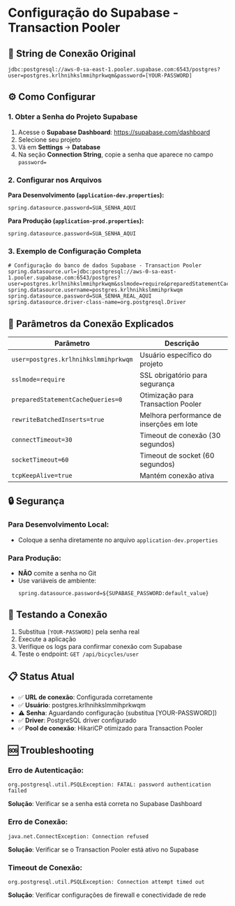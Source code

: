 # Configuração do Supabase - Transaction Pooler

## 🔗 **String de Conexão Original**
```
jdbc:postgresql://aws-0-sa-east-1.pooler.supabase.com:6543/postgres?user=postgres.krlhnihkslmmihprkwqm&password=[YOUR-PASSWORD]
```

## ⚙️ **Como Configurar**

### **1. Obter a Senha do Projeto Supabase**

1. Acesse o **Supabase Dashboard**: https://supabase.com/dashboard
2. Selecione seu projeto
3. Vá em **Settings** → **Database**
4. Na seção **Connection String**, copie a senha que aparece no campo `password=`

### **2. Configurar nos Arquivos**

**Para Desenvolvimento (`application-dev.properties`):**
```properties
spring.datasource.password=SUA_SENHA_AQUI
```

**Para Produção (`application-prod.properties`):**
```properties
spring.datasource.password=SUA_SENHA_AQUI
```

### **3. Exemplo de Configuração Completa**

```properties
# Configuração do banco de dados Supabase - Transaction Pooler
spring.datasource.url=jdbc:postgresql://aws-0-sa-east-1.pooler.supabase.com:6543/postgres?user=postgres.krlhnihkslmmihprkwqm&sslmode=require&preparedStatementCacheQueries=0&rewriteBatchedInserts=true&connectTimeout=30&socketTimeout=60&tcpKeepAlive=true
spring.datasource.username=postgres.krlhnihkslmmihprkwqm
spring.datasource.password=SUA_SENHA_REAL_AQUI
spring.datasource.driver-class-name=org.postgresql.Driver
```

## 🔧 **Parâmetros da Conexão Explicados**

| Parâmetro | Descrição |
|-----------|-----------|
| `user=postgres.krlhnihkslmmihprkwqm` | Usuário específico do projeto |
| `sslmode=require` | SSL obrigatório para segurança |
| `preparedStatementCacheQueries=0` | Otimização para Transaction Pooler |
| `rewriteBatchedInserts=true` | Melhora performance de inserções em lote |
| `connectTimeout=30` | Timeout de conexão (30 segundos) |
| `socketTimeout=60` | Timeout de socket (60 segundos) |
| `tcpKeepAlive=true` | Mantém conexão ativa |

## 🔒 **Segurança**

### **Para Desenvolvimento Local:**
- Coloque a senha diretamente no arquivo `application-dev.properties`

### **Para Produção:**
- **NÃO** comite a senha no Git
- Use variáveis de ambiente:
  ```properties
  spring.datasource.password=${SUPABASE_PASSWORD:default_value}
  ```

## 🚀 **Testando a Conexão**

1. Substitua `[YOUR-PASSWORD]` pela senha real
2. Execute a aplicação
3. Verifique os logs para confirmar conexão com Supabase
4. Teste o endpoint: `GET /api/bicycles/user`

## 📋 **Status Atual**

- ✅ **URL de conexão**: Configurada corretamente
- ✅ **Usuário**: postgres.krlhnihkslmmihprkwqm  
- ⚠️ **Senha**: Aguardando configuração (substitua [YOUR-PASSWORD])
- ✅ **Driver**: PostgreSQL driver configurado
- ✅ **Pool de conexão**: HikariCP otimizado para Transaction Pooler

## 🆘 **Troubleshooting**

### **Erro de Autenticação:**
```
org.postgresql.util.PSQLException: FATAL: password authentication failed
```
**Solução**: Verificar se a senha está correta no Supabase Dashboard

### **Erro de Conexão:**
```
java.net.ConnectException: Connection refused
```
**Solução**: Verificar se o Transaction Pooler está ativo no Supabase

### **Timeout de Conexão:**
```
org.postgresql.util.PSQLException: Connection attempt timed out
```
**Solução**: Verificar configurações de firewall e conectividade de rede
